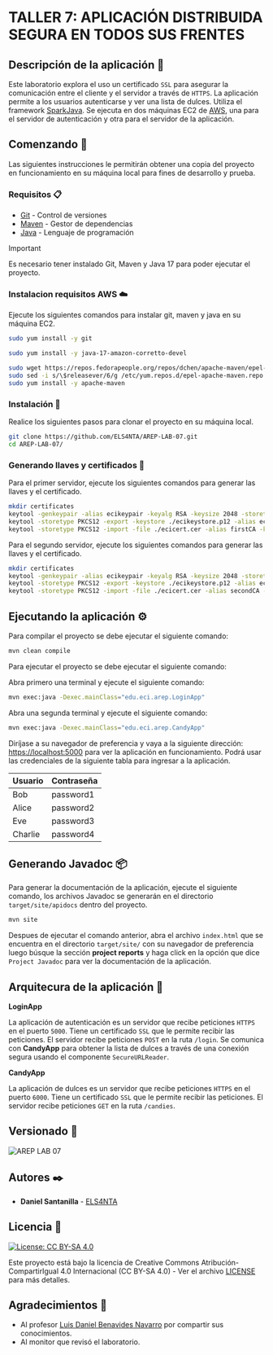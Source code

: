 # TALLER 7: APLICACIÓN DISTRIBUIDA SEGURA EN TODOS SUS FRENTES

## Descripción de la aplicación 📖

Este laboratorio explora el uso un certificado `SSL` para asegurar la comunicación entre el cliente y el servidor a través de `HTTPS`. La aplicación permite a los usuarios autenticarse y ver una lista de dulces. Utiliza el framework [SparkJava](https://sparkjava.com/). Se ejecuta en dos máquinas EC2 de [AWS](https://aws.amazon.com/), una para el servidor de autenticación y otra para el servidor de la aplicación.


## Comenzando 🚀

Las siguientes instrucciones le permitirán obtener una copia del proyecto en funcionamiento en su máquina local para fines de desarrollo y prueba.

### Requisitos 📋

- [Git](https://git-scm.com/) - Control de versiones
- [Maven](https://maven.apache.org/) - Gestor de dependencias
- [Java](https://www.oracle.com/java/technologies/downloads/#java17) - Lenguaje de programación

> [!IMPORTANT]
> Es necesario tener instalado Git, Maven y Java 17 para poder ejecutar el proyecto.

### Instalacion requisitos AWS ☁️

Ejecute los siguientes comandos para instalar git, maven y java en su máquina EC2.

```bash
sudo yum install -y git
```

```bash
sudo yum install -y java-17-amazon-corretto-devel
```

```bash
sudo wget https://repos.fedorapeople.org/repos/dchen/apache-maven/epel-apache-maven.repo -O /etc/yum.repos.d/epel-apache-maven.repo
sudo sed -i s/\$releasever/6/g /etc/yum.repos.d/epel-apache-maven.repo
sudo yum install -y apache-maven
```

### Instalación 🔧

Realice los siguientes pasos para clonar el proyecto en su máquina local.

```bash
git clone https://github.com/ELS4NTA/AREP-LAB-07.git
cd AREP-LAB-07/
```

### Generando llaves y certificados 🔏

Para el primer servidor, ejecute los siguientes comandos para generar las llaves y el certificado.

```bash
mkdir certificates
keytool -genkeypair -alias ecikeypair -keyalg RSA -keysize 2048 -storetype PKCS12 -keystore ecikeystore.p12 -validity 3650 -ext san=dns: # DNS de IPv4 pública Servidor 1
keytool -storetype PKCS12 -export -keystore ./ecikeystore.p12 -alias ecikeypair -file ecicert.cer -ext san=dns: # DNS de IPv4 pública Servidor 1
keytool -storetype PKCS12 -import -file ./ecicert.cer -alias firstCA -keystore myTrustStore.p12 -ext san=dns: # DNS de IPv4 pública Servidor 1
```

Para el segundo servidor, ejecute los siguientes comandos para generar las llaves y el certificado.

```bash
mkdir certificates
keytool -genkeypair -alias ecikeypair -keyalg RSA -keysize 2048 -storetype PKCS12 -keystore ecikeystore.p12 -validity 3650 -ext san=dns: # DNS de IPv4 pública Servidor 2
keytool -storetype PKCS12 -export -keystore ./ecikeystore.p12 -alias ecikeypair -file ecicert.cer -ext san=dns: # DNS de IPv4 pública Servidor 2
keytool -storetype PKCS12 -import -file ./ecicert.cer -alias secondCA -keystore myTrustStore.p12 -ext san=dns: # DNS de IPv4 pública Servidor 2
```

## Ejecutando la aplicación ⚙️

Para compilar el proyecto se debe ejecutar el siguiente comando:

```bash
mvn clean compile
```

Para ejecutar el proyecto se debe ejecutar el siguiente comando:

Abra primero una terminal y ejecute el siguiente comando:

```bash
mvn exec:java -Dexec.mainClass="edu.eci.arep.LoginApp"
```

Abra una segunda terminal y ejecute el siguiente comando:

```bash
mvn exec:java -Dexec.mainClass="edu.eci.arep.CandyApp"
```

Diríjase a su navegador de preferencia y vaya a la siguiente dirección: [https://localhost:5000](https://localhost:5000) para ver la aplicación en funcionamiento. Podrá usar las credenciales de la siguiente tabla para ingresar a la aplicación.

| Usuario    | Contraseña |
|------------|------------|
| Bob        | password1  |
| Alice      | password2  |
| Eve        | password3  |
| Charlie    | password4  |

## Generando Javadoc 📦

Para generar la documentación de la aplicación, ejecute el siguiente comando, los archivos Javadoc se generarán en el directorio `target/site/apidocs` dentro del proyecto.

```bash
mvn site
```

Despues de ejecutar el comando anterior, abra el archivo `index.html` que se encuentra en el directorio `target/site/` con su navegador de preferencia luego búsque la sección **project reports** y haga click en la opción que dice `Project Javadoc` para ver la documentación de la aplicación.

## Arquitecura de la aplicación 📐

**LoginApp**

La aplicación de autenticación es un servidor que recibe peticiones `HTTPS` en el puerto `5000`. Tiene un certificado `SSL` que le permite recibir las peticiones. El servidor recibe peticiones `POST` en la ruta `/login`. Se comunica con **CandyApp** para obtener la lista de dulces a través de una conexión segura usando el componente `SecureURLReader`.

**CandyApp**

La aplicación de dulces es un servidor que recibe peticiones `HTTPS` en el puerto `6000`. Tiene un certificado `SSL` que le permite recibir las peticiones. El servidor recibe peticiones `GET` en la ruta `/candies`.

## Versionado 📌

  ![AREP LAB 07](https://img.shields.io/badge/AREP_LAB_07-v1.0.0-blue)

## Autores ✒️

- **Daniel Santanilla** - [ELS4NTA](https://github.com/ELS4NTA)

## Licencia 📄

[![License: CC BY-SA 4.0](https://licensebuttons.net/l/by-sa/4.0/88x31.png)](https://creativecommons.org/licenses/by-sa/4.0/deed.es)

Este proyecto está bajo la licencia de Creative Commons Atribución-CompartirIgual 4.0 Internacional (CC BY-SA 4.0) - Ver el archivo [LICENSE](LICENSE) para más detalles.

## Agradecimientos 🎁

- Al profesor [Luis Daniel Benavides Navarro](https://ldbn.is.escuelaing.edu.co/) por compartir sus conocimientos.
- Al monitor que revisó el laboratorio.

